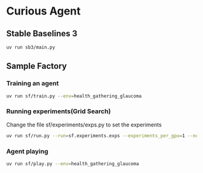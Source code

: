 # Curious Agent

## Stable Baselines 3

```bash
uv run sb3/main.py
```

## Sample Factory

### Training an agent

```bash 
uv run sf/train.py --env=health_gathering_glaucoma
```

### Running experiments(Grid Search)

Change the file sf/experiments/exps.py to set the experiments

```bash 
uv run sf/run.py --run=sf.experiments.exps --experiments_per_gpu=1 --num_gpus=1
```

###  Agent playing
```bash 
uv run sf/play.py --env=health_gathering_glaucoma
```
